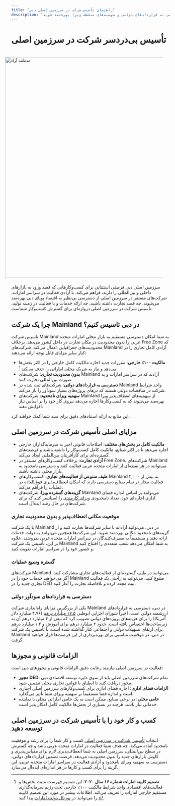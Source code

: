 ```yaml
---
title: "راهنمای تأسیس شرکت در سرزمین اصلی دبی"
description: "شرکت خود را در سرزمین اصلی دبی تأسیس کنید و از مالکیت ۱۰۰٪، تجارت نامحدود در امارات، دسترسی به قراردادهای دولتی و سهمیه‌های منعطف ویزا بهره‌مند شوید."
---
```


# تأسیس بی‌دردسر شرکت در سرزمین اصلی

<img src="/img/iStock-635478390.avif" alt="منطقه آزاد" width="700" align="right" style="padding: 20px" >

سرزمین اصلی دبی فرصتی استثنایی برای کسب‌وکارهایی که قصد ورود به بازارهای داخلی و بین‌المللی را دارند، فراهم می‌کند. با آزادی فعالیت در سراسر امارات، شرکت‌های مستقر در سرزمین اصلی از دسترسی بی‌نظیر به اقتصاد پویای دبی بهره‌مند می‌شوند. چه قصد تجارت داشته باشید، چه ارائه خدمات و یا فعالیت در زمینه تولید، تأسیس شرکت در سرزمین اصلی دروازه‌ای برای گسترش کسب‌وکار شماست.

## چرا یک شرکت Mainland در دبی تاسیس کنیم؟

تاسیس شرکت Mainland به شما امکان دسترسی مستقیم به بازار محلی امارات متحده عربی را بدون محدودیت در مکان تجارت در داخل کشور می‌دهد. برخلاف Free Zone که محدودیت‌های جغرافیایی اعمال می‌کند، شرکت‌های Mainland آزادی کامل تجاری را در کنار سایر مزایای قابل توجه ارائه می‌دهند:

- **مالکیت ۱۰۰٪ خارجی**: مقررات جدید اجازه مالکیت کامل خارجی را در اکثر بخش‌ها می‌دهد و نیاز به شریک محلی اماراتی را حذف می‌کند.[^1]
- **بدون محدودیت تجاری**: شرکت‌های Mainland آزادند که در سراسر امارات و به صورت بین‌المللی تجارت کنند.
- **دسترسی به قراردادهای دولتی**: شرکت‌های ثبت شده در Mainland واجد شرایط شرکت در مناقصات دولتی هستند که درهای پروژه‌های بسیار سودآور را باز می‌کند.
- **سهمیه ویزای نامحدود**: شرکت‌های Mainland از سهمیه‌های انعطاف‌پذیر ویزا بهره‌مند می‌شوند که به کسب‌وکارها اجازه می‌دهد نیروی کار خود را بر اساس نیاز افزایش دهند.

[^1]: **تصمیم کابینه امارات شماره ۱۶ سال ۲۰۲۰**: این تصمیم فهرست مثبت بخش‌ها و فعالیت‌های اقتصادی واجد شرایط مالکیت ۱۰۰٪ خارجی تحت رژیم سرمایه‌گذاری مستقیم خارجی امارات را تعریف می‌کند. اطلاعات بیشتر در مورد این تصمیم کابینه را می‌توانید در [پورتال دولت امارات](https://u.ae/en/information-and-services/business/doing-business-on-the-mainland/full-foreign-ownership-of-commercial-companies) پیدا کنید.

این منابع به ارائه استنادهای دقیق برای سند شما کمک خواهند کرد.

## مزایای اصلی تأسیس شرکت در سرزمین اصلی

- **مالکیت کامل در بخش‌های مختلف**: اصلاحات قانونی اخیر به سرمایه‌گذاران خارجی اجازه می‌دهد تا در اکثر صنایع، مالکیت کامل کسب‌وکار را داشته باشند و فرصت‌های گسترده‌ای برای کارآفرینان بین‌المللی ایجاد می‌کند.
- **آزادی تجارت**: برخلاف کسب‌وکارهای مستقر در Free Zone، شرکت‌های Mainland می‌توانند در هر نقطه‌ای از امارات متحده عربی فعالیت کنند و دسترسی نامحدود به بازار محلی داشته باشند.
- **طیف متنوعی از فعالیت‌های تجاری**: کسب‌وکارهای Mainland به بیش از ۲,۰۰۰ فعالیت مجاز در تمام صنایع دسترسی دارند که امکان انعطاف‌پذیری فوق‌العاده در عملیات را فراهم می‌کند.
- **گزینه‌های گسترده ویزا**: شرکت‌های Mainland می‌توانند بر اساس اندازه فضای اداری اجاره‌ای خود، تعداد نامحدودی [ویزای کارمندی](./employment-visas) را اسپانسر کنند که برای شرکت‌های در حال رشد ایده‌آل است.

### موقعیت مکانی انعطاف‌پذیر و بدون محدودیت تجاری

با یک شرکت Mainland در دبی، می‌توانید آزادانه با سایر شرکت‌ها تجارت کنید و از گزینه‌های نامحدود مکانی بهره‌مند شوید. این شرکت‌ها همچنین می‌توانند به دولت خدمات ارائه دهند و مستقیماً به مصرف‌کنندگان در سراسر امارات متحده عربی بفروشند. علاوه بر این، تأسیس یک شرکت Mainland به شما امکان می‌دهد شعب متعددی را افتتاح کنید و حضور خود را در سراسر امارات تقویت کنید.

### گستره وسیع عملیات

شرکت‌های Mainland می‌توانند در طیف گسترده‌ای از فعالیت‌های تجاری مشارکت کنند. اگر می‌خواهید خدمات خود را در Mainland متنوع کنید، می‌توانید به راحتی یک فعالیت تجاری جدید را در DED ثبت مجدد کرده و بلافاصله تجارت را آغاز کنید.

### دسترسی به قراردادهای سودآور دولتی

یکی از بزرگترین مزایای راه‌اندازی شرکت Mainland در دبی، دسترسی به قراردادهای ارزشمند دولتی است. اخیراً شورای اجرایی ابوظبی [۱۷.۵ میلیارد درهم](https://gulfnews.com/going-out/society/executive-council-approves-projects-worth-dh175b-1.1643027) (۴.۷۶ میلیارد دلار آمریکا) را برای هزینه‌های پروژه‌های دولتی تصویب کرد که بیش از ۴ میلیارد درهم آن به زیرساخت‌ها اختصاص یافته است. حدود ۲ میلیارد درهم برای آموزش و ۱.۲ میلیارد درهم برای ارتقای تسهیلات دولتی و اجتماعی کنار گذاشته شده است. با تأسیس یک شرکت Mainland در دبی، در موقعیت مناسبی برای بهره‌برداری از این فرصت‌ها قرار خواهید گرفت.

## الزامات قانونی و مجوزها

فعالیت در سرزمین اصلی نیازمند رعایت دقیق الزامات قانونی و مجوزهای دبی است:

- **مجوز DED**: تمام شرکت‌های سرزمین اصلی باید از سوی دایره توسعه اقتصادی دبی مجوز دریافت کنند تا انطباق با قوانین تجاری محلی تضمین شود.
- **الزامات فضای اداری**: اجاره فضای اداری برای کسب‌وکارهای سرزمین اصلی اجباری است و اندازه فضا مستقیماً بر سهمیه ویزای شما تأثیر می‌گذارد.
- **حامی محلی**: در برخی صنایع، ممکن است به یک حامی اماراتی محلی یا نماینده خدماتی نیاز باشد، هرچند در بسیاری از بخش‌ها مالکیت کامل امکان‌پذیر است.

## کسب و کار خود را با تأسیس شرکت در سرزمین اصلی توسعه دهید

انتخاب [تأسیس شرکت در سرزمین اصلی](./insights/incorporation-steps#uae-mainland-setup) کسب و کار شما را برای رشد و موفقیت نامحدود آماده می‌کند. چه هدف شما فعالیت در امارات متحده عربی باشد و چه گسترش در سطح بین‌المللی، سرزمین اصلی به شما انعطاف‌پذیری لازم برای مقیاس‌پذیری و کاوش بازارهای جدید را بدون محدودیت می‌دهد. فرصت تضمین قراردادهای دولتی، دسترسی به سهمیه ویزای نامحدود و آزادی فعالیت در سراسر امارات متحده عربی، این گزینه را برای کسب و کارها در هر اندازه‌ای ایده‌آل می‌سازد.
